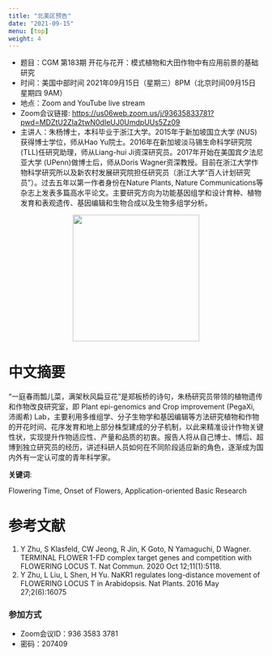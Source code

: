 ```yaml
---
title: "北美区预告"
date: "2021-09-15"
menu: [top]
weight: 4
---
```


- 题目：CGM 第183期 开花与花开：模式植物和大田作物中有应用前景的基础研究
- 时间：美国中部时间 2021年09月15日（星期三）8PM（北京时间09月15日 星期四 9AM）
- 地点：Zoom and YouTube live stream
- Zoom会议链接: https://us06web.zoom.us/j/93635833781?pwd=MDZtU2ZIa2twN0dIeUJ0UmdpUUs5Zz09
- 主讲人：朱杨博士，本科毕业于浙江大学。2015年于新加坡国立大学 (NUS)获得博士学位，师从Hao Yu院士。2016年在新加坡淡马锡生命科学研究院 (TLL)任研究助理，师从Liang-hui Ji资深研究员。2017年开始在美国宾夕法尼亚大学 (UPenn)做博士后，师从Doris Wagner资深教授。目前在浙江大学作物科学研究所以及新农村发展研究院担任研究员（浙江大学“百人计划研究员”）。过去五年以第一作者身份在Nature Plants, Nature Communications等杂志上发表多篇高水平论文。主要研究方向为功能基因组学和设计育种、植物发育和表观遗传、基因编辑和生物合成以及生物多组学分析。

<div align="center">
<img src="https://i.ibb.co/tJX63qv/yang.jpg" height=250>
</div>

# 中文摘要

“一庭春雨瓢儿菜，满架秋风扁豆花”是郑板桥的诗句，朱杨研究员带领的植物遗传和作物改良研究室，即 Plant epi-genomics and Crop improvement (PegaXi, 沛阁希) Lab，主要利用多维组学、分子生物学和基因编辑等方法研究植物和作物的开花时间、花序发育和地上部分株型建成的分子机制，以此来精准设计作物关键性状，实现提升作物适应性、产量和品质的初衷。报告人将从自己博士、博后、超博到独立研究员的经历，讲述科研人员如何在不同阶段适应新的角色，逐渐成为国内外有一定认可度的青年科学家。

**关键词**: 

Flowering Time, Onset of Flowers, Application-oriented Basic Research 

# 参考文献

1.	Y Zhu, S Klasfeld, CW Jeong, R Jin, K Goto, N Yamaguchi, D Wagner. TERMINAL FLOWER 1-FD complex target genes and competition with FLOWERING LOCUS T. Nat Commun. 2020 Oct 12;11(1):5118.
2.	Y Zhu, L Liu, L Shen, H Yu. NaKR1 regulates long-distance movement of FLOWERING LOCUS T in Arabidopsis. Nat Plants. 2016 May 27;2(6):16075

### 参加方式

- Zoom会议ID：936 3583 3781
- 密码：207409
